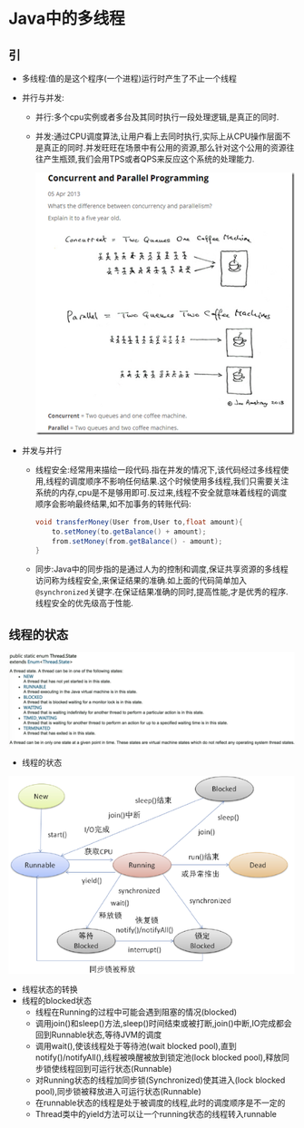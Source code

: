 # Java中的多线程

## 引

- 多线程:值的是这个程序(一个进程)运行时产生了不止一个线程

- 并行与并发:

  - 并行:多个cpu实例或者多台及其同时执行一段处理逻辑,是真正的同时.

  - 并发:通过CPU调度算法,让用户看上去同时执行,实际上从CPU操作层面不是真正的同时.并发旺旺在场景中有公用的资源,那么针对这个公用的资源往往产生瓶颈,我们会用TPS或者QPS来反应这个系统的处理能力.

    ![](./images/1689841-f622a468b2694253.png)

- 并发与并行

  - 线程安全:经常用来描绘一段代码.指在并发的情况下,该代码经过多线程使用,线程的调度顺序不影响任何结果.这个时候使用多线程,我们只需要关注系统的内存,cpu是不是够用即可.反过来,线程不安全就意味着线程的调度顺序会影响最终结果,如不加事务的转账代码:

    ```java
    void transferMoney(User from,User to,float amount){
        to.setMoney(to.getBalance() + amount);
        from.setMoney(from.getBalance() - amount);
    }
    ```

  - 同步:Java中的同步指的是通过人为的控制和调度,保证共享资源的多线程访问称为线程安全,来保证结果的准确.如上面的代码简单加入`@synchronized`关键字.在保证结果准确的同时,提高性能,才是优秀的程序.线程安全的优先级高于性能.

## 线程的状态

![](./images/thread-status.png)

- 线程的状态

![](./images/thread-status-change.png)

- 线程状态的转换
- 线程的blocked状态
  - 线程在Running的过程中可能会遇到阻塞的情况(blocked)
  - 调用join()和sleep()方法,sleep()时间结束或被打断,join()中断,IO完成都会回到Runnable状态,等待JVM的调度
  - 调用wait(),使该线程处于等待池(wait blocked pool),直到notify()/notifyAll(),线程被唤醒被放到锁定池(lock blocked pool),释放同步锁使线程回到可运行状态(Runnable)
  - 对Running状态的线程加同步锁(Synchronized)使其进入(lock blocked pool),同步锁被释放进入可运行状态(Runnable)
  - 在runnable状态的线程是处于被调度的线程,此时的调度顺序是不一定的
  - Thread类中的yield方法可以让一个running状态的线程转入runnable





















